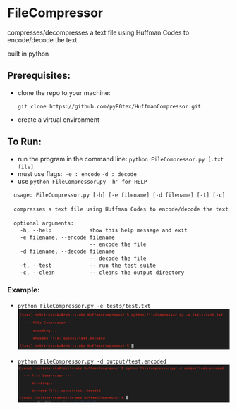 # FileCompressor
compresses/decompresses a text file using Huffman Codes to encode/decode the text 

built in python

## Prerequisites:
  - clone the repo to your machine:
    ```
    git clone https://github.com/pyR0tex/HuffmanCompressor.git
    ```
  - create a virtual environment

## To Run:
  - run the program in the command line: `python FileCompressor.py [.txt file]`
  - must use flags:` -e : encode`  `-d : decode`
  - use `python FileCompressor.py -h' for HELP`
    
```
  usage: FileCompressor.py [-h] [-e filename] [-d filename] [-t] [-c]

  compresses a text file using Huffman Codes to encode/decode the text

  optional arguments:
    -h, --help            show this help message and exit
    -e filename, --encode filename
                          -- encode the file
    -d filename, --decode filename
                          -- decode the file
    -t, --test            -- run the test suite
    -c, --clean           -- cleans the output directory
```


### Example:
  - `python FileCompressor.py -e tests/test.txt`
    ![encode](misc/encode_screenshot.png)
  
  - `python FileCompressor.py -d output/test.encoded`
    ![decode](misc/decode_screenshot.png)
